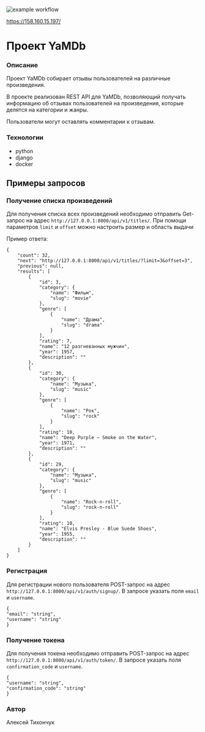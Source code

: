 
![example workflow](https://github.com/AlexeyTikhonchuk/yamdb_final/actions/workflows/yamdb_workflow.yml/badge.svg)

https://158.160.15.197/

# Проект YaMDb
### Описание
Проект YaMDb собирает отзывы пользователей на различные произведения.

В проекте реализован REST API для YaMDb, позволяющий получать 
информацию об отзывах пользователей на произведения, 
которые делятся на категории и жанры. 

Пользователи могут оставлять комментарии к отзывам.

### Технологии
- python
- django
- docker

## Примеры запросов
### Получение списка произведений
Для получения списка всех произведений необходимо отправить 
Get-запрос на адрес `http://127.0.0.1:8000/api/v1/titles/`.
При помощи параметров `limit` и `offset` можно настроить размер
и область выдачи

Пример ответа:
```
{
    "count": 32,
    "next": "http://127.0.0.1:8000/api/v1/titles/?limit=3&offset=3",
    "previous": null,
    "results": [
        {
            "id": 3,
            "category": {
                "name": "Фильм",
                "slug": "movie"
            },
            "genre": [
                {
                    "name": "Драма",
                    "slug": "drama"
                }
            ],
            "rating": 7,
            "name": "12 разгневанных мужчин",
            "year": 1957,
            "description": ""
        },
        {
            "id": 30,
            "category": {
                "name": "Музыка",
                "slug": "music"
            },
            "genre": [
                {
                    "name": "Рок",
                    "slug": "rock"
                }
            ],
            "rating": 10,
            "name": "Deep Purple — Smoke on the Water",
            "year": 1971,
            "description": ""
        },
        {
            "id": 29,
            "category": {
                "name": "Музыка",
                "slug": "music"
            },
            "genre": [
                {
                    "name": "Rock-n-roll",
                    "slug": "rock-n-roll"
                }
            ],
            "rating": 10,
            "name": "Elvis Presley - Blue Suede Shoes",
            "year": 1955,
            "description": ""
        }
    ]    
}
```
### Регистрация
Для регистрации нового пользователя
POST-запрос на адрес `http://127.0.0.1:8000/api/v1/auth/signup/`.
В запросе указать поля `email` и `username`.

```
{
"email": "string",
"username": "string"
}
```
### Получение токена
Для получения токена необходимо отправить 
POST-запрос на адрес `http://127.0.0.1:8000/api/v1/auth/token/`.
В запросе указать поля `confirmation_code` и `username`.

```
{
"username": "string",
"confirmation_code": "string"
}
```
### Автор
Алексей Тихончук
